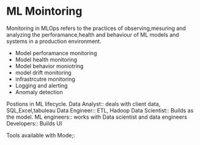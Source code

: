 # ML Mointoring
Monitoring in MLOps refers to the practices of observing,mesuring and analyzing the perforamance,health and behaviour of ML models and systems in a production environment.
- Model perforamance monitoring
- Model health monitoring
- Model behavior moniotring
- model drift monitoring
- infrastrcutre monitoring
- Logging and alerting
- Anomaly detection

Postions in ML lifecycle.
Data Analyst::  deals with client data, SQL,Excel,tabuleau
Data Engineer:: ETL, Hadoop
Data Scientist:: Builds as the model.
ML engineers:: works with Data scientist and data engineers
Developers:: Builds UI

Tools available with Mode;:
 
